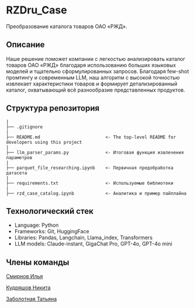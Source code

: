 # RZDru_Case

Преобразование каталога товаров ОАО «РЖД».

## Описание

Наше решение поможет компании с легкостью анализировать каталог товаров ОАО «РЖД» благодаря использованию больших языковых моделей и тщательно сформулированных запросов. Благодаря few-shot промтингу и современным LLM, наш алгоритм с высокой точностью извлекает характеристики товаров и формирует детализированный каталог, охватывающий всё разнообразие представленных продуктов.

## Структура репозитория
```
|
├── .gitignore
|
├── README.md                         <- The top-level README for developers using this project
|
├── llm_parser_params.py              <- Итоговая функция извлечения параметров
|
├── parquet_file_researching.ipynb    <- Первичная предобработка датасета
|
├── requirements.txt                  <- Используемые библиотеки
|
├── rzd_case_catalog.ipynb            <- Аналитика и пример пайплайна
```

## Технологический стек

- Language: Python
- Frameworks: Git, HuggingFace
- Libraries: Pandas, Langchain, Llama_index, Transformers
- LLM models: Claude-instant, GigaChat Pro, GPT-4o, GPT-4o mini

## Члены команды

[Смирнов Илья](https://t.me/wsdonbtw)

[Кудряшов Никита](https://t.me/meoskis)

[Заболотная Татьяна](https://t.me/tanushaaz)

```